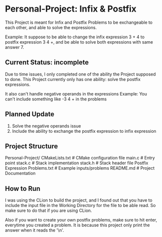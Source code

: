# Personal-Project: Infix & Postfix
This Project is meant for Infix and Postfix Problems to be exchangeable to each other, and able to solve the expressions.

Example:
It suppose to be able to change the infix expression 3 + 4 to postfix expression 3 4 +, and be able to solve both expressions with same answer 7.

## Current Status: incomplete
Due to time issues, I only completed one of the ability the Project supposed to done.
This Project currently only has one ability: solve the postfix expressions.

It also can't handle negative operands in the expressions
Example:
You can't include something like -3 4 + in the problems

## Planned Update
1. Solve the negative operands issue
2. Include the ability to exchange the postfix expression to infix expression

## Project Structure
Personal-Project/
CMakeLists.txt # CMake configuration file
main.c # Entry point
stack.c # Stack implementation
stack.h # Stack header file
Postfix Expression Problems.txt # Example inputs/problems
README.md # Project Documentation

## How to Run
I was using the CLion to build the project, and I found out that you have to include the input file in the Working Directory for the file to be able read.
So make sure to do that if you are using CLion.

Also if you want to create your own postfix problems, make sure to hit enter, everytime you created a problem.
It is because this project only print the answer when it reads the '\n'.
